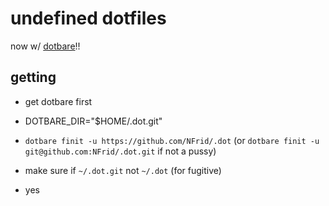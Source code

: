 # undefined dotfiles

now w/ [dotbare](https://github.com/kazhala/dotbare)!!

## getting

- get dotbare first

- DOTBARE_DIR="$HOME/.dot.git"

- `dotbare finit -u https://github.com/NFrid/.dot` (or `dotbare finit -u git@github.com:NFrid/.dot.git` if not a pussy)

- make sure if `~/.dot.git` not `~/.dot` (for fugitive)

- yes
